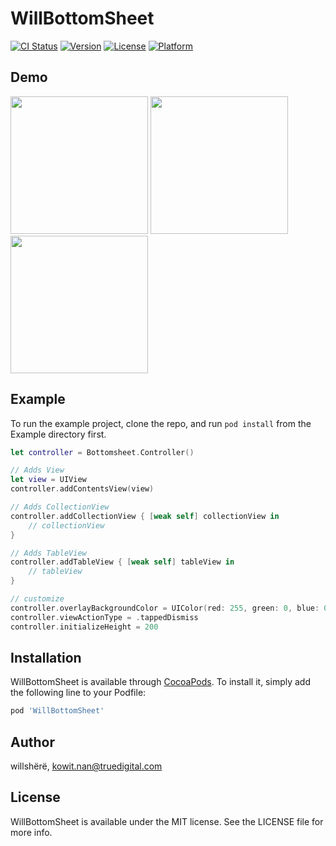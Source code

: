 # WillBottomSheet

[![CI Status](https://img.shields.io/travis/willshërë/WillBottomSheet.svg?style=flat)](https://travis-ci.org/willshërë/WillBottomSheet)
[![Version](https://img.shields.io/cocoapods/v/WillBottomSheet.svg?style=flat)](https://cocoapods.org/pods/WillBottomSheet)
[![License](https://img.shields.io/cocoapods/l/WillBottomSheet.svg?style=flat)](https://cocoapods.org/pods/WillBottomSheet)
[![Platform](https://img.shields.io/cocoapods/p/WillBottomSheet.svg?style=flat)](https://cocoapods.org/pods/WillBottomSheet)

## Demo
<img src="https://github.com/willy-sdk/BottomSheet/blob/main/Assets/bottomsheet-view.gif" width="220" >
<img src="https://github.com/willy-sdk/BottomSheet/blob/main/Assets/bottomsheet-tableview.gif" width="220" >
<img src="https://github.com/willy-sdk/BottomSheet/blob/main/Assets/bottomsheet-collectview.gif" width="220" >


## Example

To run the example project, clone the repo, and run `pod install` from the Example directory first.

```Swift
let controller = Bottomsheet.Controller()

// Adds View
let view = UIView
controller.addContentsView(view)

// Adds CollectionView
controller.addCollectionView { [weak self] collectionView in
    // collectionView
}

// Adds TableView
controller.addTableView { [weak self] tableView in
    // tableView
}

// customize
controller.overlayBackgroundColor = UIColor(red: 255, green: 0, blue: 0, alpha: 0.3)
controller.viewActionType = .tappedDismiss
controller.initializeHeight = 200
```

## Installation

WillBottomSheet is available through [CocoaPods](https://cocoapods.org). To install
it, simply add the following line to your Podfile:

```ruby
pod 'WillBottomSheet'
```

## Author

willshërë, kowit.nan@truedigital.com

## License

WillBottomSheet is available under the MIT license. See the LICENSE file for more info.
